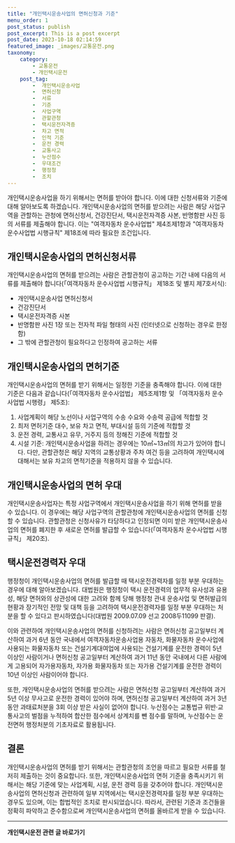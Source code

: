 ```yaml
---
title: "개인택시운송사업의 면허신청과 기준"
menu_order: 1
post_status: publish
post_excerpt: This is a post excerpt
post_date: 2023-10-18 02:14:59
featured_image: _images/교통운전.png
taxonomy:
    category:
        - 교통운전
        - 개인택시운전
    post_tag:
        -  개인택시운송사업
        -  면허신청
        -  서류
        -  기준
        -  사업구역
        -  관할관청
        -  택시운전자격증
        -  차고 면적
        -  인적 기준
        -  운전 경력
        -  교통사고
        -  누산점수
        -  우대조건
        -  행정청
        -  조치
---
```




개인택시운송사업을 하기 위해서는 면허를 받아야 합니다. 이에 대한 신청서류와 기준에 대해 알아보도록 하겠습니다. 개인택시운송사업의 면허를 받으려는 사람은 해당 사업구역을 관할하는 관청에 면허신청서, 건강진단서, 택시운전자격증 사본, 반명함판 사진 등의 서류를 제출해야 합니다. 이는 "여객자동차 운수사업법" 제4조제1항과 "여객자동차 운수사업법 시행규칙" 제18조에 따라 필요한 조건입니다.

## 개인택시운송사업의 면허신청서류

개인택시운송사업의 면허를 받으려는 사람은 관할관청이 공고하는 기간 내에 다음의 서류를 제출해야 합니다(「여객자동차 운수사업법 시행규칙」 제18조 및 별지 제7호서식):

- 개인택시운송사업 면허신청서
- 건강진단서
- 택시운전자격증 사본
- 반명함판 사진 1장 또는 전자적 파일 형태의 사진 (인터넷으로 신청하는 경우로 한정함)
- 그 밖에 관할관청이 필요하다고 인정하여 공고하는 서류

## 개인택시운송사업의 면허기준

개인택시운송사업의 면허를 받기 위해서는 일정한 기준을 충족해야 합니다. 이에 대한 기준은 다음과 같습니다(「여객자동차 운수사업법」 제5조제1항 및 「여객자동차 운수사업법 시행령」 제5조):

1. 사업계획이 해당 노선이나 사업구역의 수송 수요와 수송력 공급에 적합할 것
2. 최저 면허기준 대수, 보유 차고 면적, 부대시설 등의 기준에 적합할 것
3. 운전 경력, 교통사고 유무, 거주지 등의 정해진 기준에 적합할 것
4. 시설 기준: 개인택시운송사업을 하려는 경우에는 10㎡~13㎡의 차고가 있어야 합니다. 다만, 관할관청은 해당 지역의 교통상황과 주차 여건 등을 고려하여 개인택시에 대해서는 보유 차고의 면적기준을 적용하지 않을 수 있습니다.

## 개인택시운송사업의 면허 우대

개인택시운송사업자는 특정 사업구역에서 개인택시운송사업을 하기 위해 면허를 받을 수 있습니다. 이 경우에는 해당 사업구역의 관할관청에 개인택시운송사업의 면허를 신청할 수 있습니다. 관할관청은 신청사유가 타당하다고 인정되면 이미 받은 개인택시운송사업의 면허를 폐지한 후 새로운 면허를 발급할 수 있습니다(「여객자동차 운수사업법 시행규칙」 제20조).

## 택시운전경력자 우대

행정청이 개인택시운송사업의 면허를 발급할 때 택시운전경력자를 일정 부분 우대하는 경우에 대해 알아보겠습니다. 대법원은 행정청이 택시 운전경력의 업무적 유사성과 유용성, 해당 면허와의 상관성에 대한 고려와 함께 당해 행정청 관내 운송사업 및 면허발급의 현황과 장기적인 전망 및 대책 등을 고려하여 택시운전경력자를 일정 부분 우대하는 처분을 할 수 있다고 판시하였습니다(대법원 2009.07.09 선고 2008두11099 판결).

이와 관련하여 개인택시운송사업의 면허를 신청하려는 사람은 면허신청 공고일부터 계산하여 과거 6년 동안 국내에서 여객자동차운송사업용 자동차, 화물자동차 운수사업에 사용되는 화물자동차 또는 건설기계대여업에 사용되는 건설기계를 운전한 경력이 5년 이상인 사람이거나 면허신청 공고일부터 계산하여 과거 11년 동안 국내에서 다른 사람에게 고용되어 자가용자동차, 자가용 화물자동차 또는 자가용 건설기계를 운전한 경력이 10년 이상인 사람이어야 합니다.

또한, 개인택시운송사업의 면허를 받으려는 사람은 면허신청 공고일부터 계산하여 과거 5년 이상 무사고로 운전한 경력이 있어야 하며, 면허신청 공고일부터 계산하여 과거 3년 동안 과태료처분을 3회 이상 받은 사실이 없어야 합니다. 누산점수는 교통법규 위반·교통사고의 벌점을 누적하여 합산한 점수에서 상계치를 뺀 점수를 말하며, 누산점수는 운전면허 행정처분의 기초자료로 활용됩니다.

## 결론

개인택시운송사업의 면허를 받기 위해서는 관할관청의 조언을 따르고 필요한 서류를 철저히 제출하는 것이 중요합니다. 또한, 개인택시운송사업의 면허 기준을 충족시키기 위해서는 해당 기준에 맞는 사업계획, 시설, 운전 경력 등을 갖추어야 합니다. 개인택시운송사업의 면허신청과 관련하여 일부 지역에서는 택시운전경력자를 일정 부분 우대하는 경우도 있으며, 이는 합법적인 조치로 판시되었습니다. 따라서, 관련된 기준과 조건들을 정확히 파악하고 준수함으로써 개인택시운송사업의 면허를 올바르게 받을 수 있습니다.

<!-- wp:separator -->
<hr class="wp-block-separator has-alpha-channel-opacity"/>
<!-- /wp:separator -->

<!-- wp:group {"backgroundColor":"base","layout":{"type":"constrained"}} -->
<div class="wp-block-group has-base-background-color has-background"><!-- wp:paragraph {"align":"center","fontSize":"medium"} -->
<p class="has-text-align-center has-large-font-size"><strong>개인택시운전 관련 글 바로가기</strong></p>
<!-- /wp:paragraph -->


<!-- wp:latest-posts
{"categories":[{"id":1441,"count":19,"description":"","link":"https://uknowlaw.com/category/%ea%b0%9c%ec%9d%b8%ed%83%9d%ec%8b%9c%ec%9a%b4%ec%a0%84/","name":"개인택시운전","slug":"개인택시운전","taxonomy":"category","parent":0,"meta":[],"_links":{"self":[{"href":"https://uknowlaw.com/wp-json/wp/v2/categories/1441"}],"collection":[{"href":"https://uknowlaw.com/wp-json/wp/v2/categories"}],"about":[{"href":"https://uknowlaw.com/wp-json/wp/v2/taxonomies/category"}],"wp:post_type":[{"href":"https://uknowlaw.com/wp-json/wp/v2/posts?categories=1441"}],"curies":[{"name":"wp","href":"https://api.w.org/{rel}","templated":true}]}}],"postsToShow":100,"excerptLength":28,"postLayout":"grid","columns":2,"featuredImageAlign":"left","featuredImageSizeSlug":"large","fontSize":"small"} /--></div>
<!-- /wp:group -->